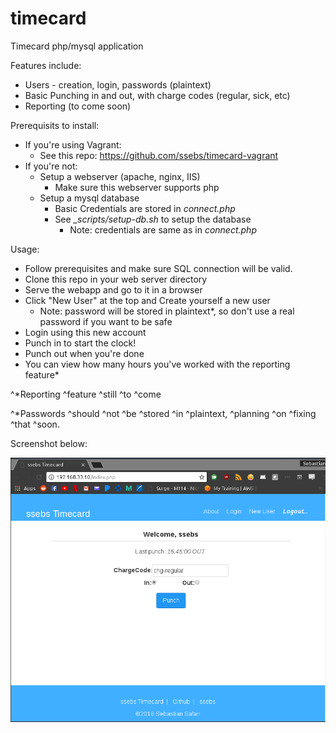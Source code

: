 # timecard

Timecard php/mysql application

Features include:

- Users - creation, login, passwords (plaintext)
- Basic Punching in and out, with charge codes (regular, sick, etc)
- Reporting (to come soon)

Prerequisits to install:

- If you're using Vagrant:
    - See this repo: https://github.com/ssebs/timecard-vagrant
- If you're not:
    - Setup a webserver (apache, nginx, IIS)
        - Make sure this webserver supports php
    - Setup a mysql database 
        - Basic Credentials are stored in *connect.php*
        - See *_scripts/setup-db.sh* to setup the database
            - Note: credentials are same as in *connect.php*

Usage:

- Follow prerequisites and make sure SQL connection will be valid.
- Clone this repo in your web server directory
- Serve the webapp and go to it in a browser
- Click "New User" at the top and Create yourself a new user
    - Note: password will be stored in plaintext\*, so don't use a real password if you want to be safe
- Login using this new account
- Punch in to start the clock!
- Punch out when you're done
- You can view how many hours you've worked with the reporting feature\*


^\*Reporting ^feature ^still ^to ^come

^\*Passwords ^should ^not ^be ^stored ^in ^plaintext, ^planning ^on ^fixing ^that ^soon.

Screenshot below:

![Screenshot](screenshot.png)
